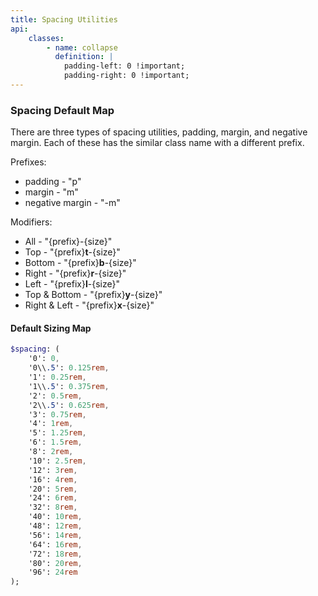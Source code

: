 ```yaml
---
title: Spacing Utilities
api: 
    classes:
        - name: collapse
          definition: |
            padding-left: 0 !important;
            padding-right: 0 !important;
---
```


### Spacing Default Map

There are three types of spacing utilities, padding, margin, and negative margin. Each of these has the similar class name with a different prefix. 

<div class="basic-block">

Prefixes:
- padding - "p" 
- margin - "m" 
- negative margin - "-m"

Modifiers: 
- All - "{prefix}-{size}"
- Top - "{prefix}**t**-{size}"
- Bottom - "{prefix}**b**-{size}"
- Right - "{prefix}**r**-{size}"
- Left - "{prefix}**l**-{size}"
- Top & Bottom - "{prefix}**y**-{size}"
- Right & Left - "{prefix}**x**-{size}"
 
</div>

#### Default Sizing Map

```sass
$spacing: (
    '0': 0,
    '0\\.5': 0.125rem,
    '1': 0.25rem,
    '1\\.5': 0.375rem,
    '2': 0.5rem,
    '2\\.5': 0.625rem,
    '3': 0.75rem,
    '4': 1rem,
    '5': 1.25rem,
    '6': 1.5rem,
    '8': 2rem,
    '10': 2.5rem,
    '12': 3rem,
    '16': 4rem,
    '20': 5rem,
    '24': 6rem,
    '32': 8rem,
    '40': 10rem,
    '48': 12rem,
    '56': 14rem,
    '64': 16rem,
    '72': 18rem,
    '80': 20rem,
    '96': 24rem
);
```

<spacing-map></spacing-map>